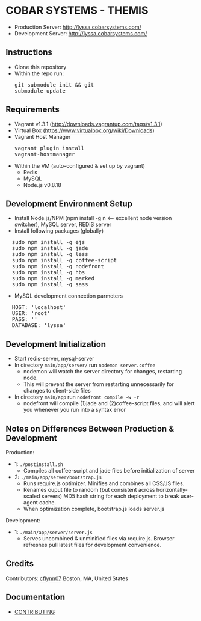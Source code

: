 COBAR SYSTEMS - THEMIS
======================

- Production Server:  http://lyssa.cobarsystems.com/
- Development Server: http://lyssa.cobarsystems.com/

Instructions
------------
- Clone this repository
- Within the repo run: <pre>git submodule init && git submodule update</pre>

Requirements
------------
- Vagrant v1.3.1 (http://downloads.vagrantup.com/tags/v1.3.1)
- Virtual Box (https://www.virtualbox.org/wiki/Downloads)
- Vagrant Host Manager <pre>vagrant plugin install vagrant-hostmanager</pre>
- Within the VM (auto-configured & set up by vagrant)
  - Redis
  - MySQL
  - Node.js v0.8.18

Development Environment Setup
-----------------------------
- Install Node.js/NPM (npm install -g n <-- excellent node version switcher), MySQL server, REDIS server
- Install following packages (globally)
<pre>
  sudo npm install -g ejs
  sudo npm install -g jade
  sudo npm install -g less
  sudo npm install -g coffee-script
  sudo npm install -g nodefront
  sudo npm install -g hbs
  sudo npm install -g marked
  sudo npm install -g sass
</pre>
- MySQL development connection parmeters
<pre>
  HOST: 'localhost'
  USER: 'root'
  PASS: ''
  DATABASE: 'lyssa'
</pre>

Development Initialization
--------------------------
- Start redis-server, mysql-server
- In directory `main/app/server/` run `nodemon server.coffee`
  - nodemon will watch the server directory for changes, restarting node.
  - This will prevent the server from restarting unnecessarily for changes to client-side files
- In directory `main/app` run `nodefront compile -w -r`
  - nodefront will compile (1)jade and (2)coffee-script files, and will alert you whenever you run into a syntax error

Notes on Differences Between Production & Development
--------------------------------------------
Production:
- 1: `./postinstall.sh`
  - Compiles all coffee-script and jade files before initialization of server
- 2: `./main/app/server/bootstrap.js`
  - Runs require.js optimizer. Minifies and combines all CSS/JS files.
  - Renames ouput file to random (but consistent across horizontally-scaled servers) MD5 hash string for
each deployment to break user-agent cache.
  - When optimization complete, bootstrap.js loads server.js

Development:
- 1: `./main/app/server/server.js`
  - Serves uncombined & unminified files via require.js. Browser refreshes pull latest files for development convenience.

Credits
-------
Contributors: [cflynn07](https://github.com/cflynn07)
Boston, MA, United States

Documentation
-------------
- [CONTRIBUTING](CONTRIBUTING.md)
